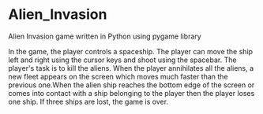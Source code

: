 # Alien_Invasion
Alien Invasion game written in Python using pygame library

In the game, the player controls a spaceship. The player can move the ship left and right using the cursor keys and shoot using the spacebar. The player's task is to kill the aliens. When the player annihilates all the aliens, a new fleet appears on the screen which moves much faster than the previous one.When the alien ship reaches the bottom edge of the screen or comes into contact with a ship belonging to the player then the player loses one ship. If three ships are lost, the game is over.
